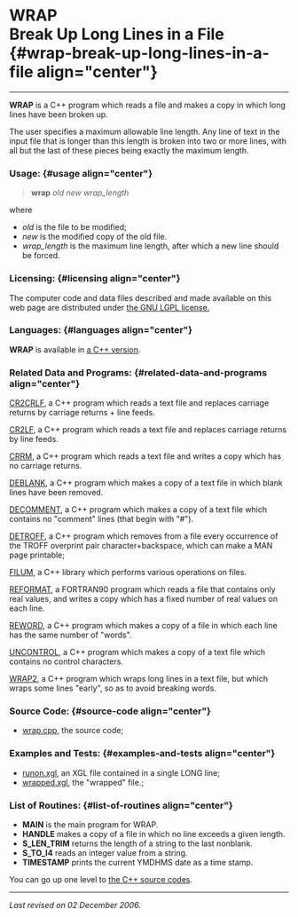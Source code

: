 WRAP\
Break Up Long Lines in a File {#wrap-break-up-long-lines-in-a-file align="center"}
=============================

------------------------------------------------------------------------

**WRAP** is a C++ program which reads a file and makes a copy in which
long lines have been broken up.

The user specifies a maximum allowable line length. Any line of text in
the input file that is longer than this length is broken into two or
more lines, with all but the last of these pieces being exactly the
maximum length.

### Usage: {#usage align="center"}

> **wrap** *old* *new* *wrap\_length*

where

-   *old* is the file to be modified;
-   *new* is the modified copy of the old file.
-   *wrap\_length* is the maximum line length, after which a new line
    should be forced.

### Licensing: {#licensing align="center"}

The computer code and data files described and made available on this
web page are distributed under [the GNU LGPL
license.](../../txt/gnu_lgpl.txt)

### Languages: {#languages align="center"}

**WRAP** is available in [a C++ version](../../cpp_src/wrap/wrap.html).

### Related Data and Programs: {#related-data-and-programs align="center"}

[CR2CRLF](../../cpp_src/cr2crlf/cr2crlf.html), a C++ program which reads
a text file and replaces carriage returns by carriage returns + line
feeds.

[CR2LF](../../cpp_src/cr2lf/cr2lf.html), a C++ program which reads a
text file and replaces carriage returns by line feeds.

[CRRM](../../cpp_src/crrm/crrm.html), a C++ program which reads a text
file and writes a copy which has no carriage returns.

[DEBLANK](../../cpp_src/deblank/deblank.html), a C++ program which makes
a copy of a text file in which blank lines have been removed.

[DECOMMENT](../../cpp_src/decomment/decomment.html), a C++ program which
makes a copy of a text file which contains no "comment" lines (that
begin with "\#").

[DETROFF](../../cpp_src/detroff/detroff.html), a C++ program which
removes from a file every occurrence of the TROFF overprint pair
character+backspace, which can make a MAN page printable;

[FILUM](../../cpp_src/filum/filum.html), a C++ library which performs
various operations on files.

[REFORMAT](../../f_src/reformat/reformat.html), a FORTRAN90 program
which reads a file that contains only real values, and writes a copy
which has a fixed number of real values on each line.

[REWORD](../../cpp_src/reword/reword.html), a C++ program which makes a
copy of a file in which each line has the same number of "words".

[UNCONTROL](../../cpp_src/uncontrol/uncontrol.html), a C++ program which
makes a copy of a text file which contains no control characters.

[WRAP2](../../cpp_src/wrap2/wrap2.html), a C++ program which wraps long
lines in a text file, but which wraps some lines "early", so as to avoid
breaking words.

### Source Code: {#source-code align="center"}

-   [wrap.cpp](wrap.cpp), the source code;

### Examples and Tests: {#examples-and-tests align="center"}

-   [runon.xgl](runon.xgl), an XGL file contained in a single LONG line;
-   [wrapped.xgl](wrapped.xgl), the "wrapped" file.;

### List of Routines: {#list-of-routines align="center"}

-   **MAIN** is the main program for WRAP.
-   **HANDLE** makes a copy of a file in which no line exceeds a given
    length.
-   **S\_LEN\_TRIM** returns the length of a string to the last
    nonblank.
-   **S\_TO\_I4** reads an integer value from a string.
-   **TIMESTAMP** prints the current YMDHMS date as a time stamp.

You can go up one level to [the C++ source codes](../cpp_src.html).

------------------------------------------------------------------------

*Last revised on 02 December 2006.*
